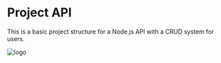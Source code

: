 # Project API

This is a basic project structure for a Node.js API with a CRUD system for users. 

![logo](https://github.com/user-attachments/assets/3b721ca6-b870-4c27-b34e-3d545f9c2770)
